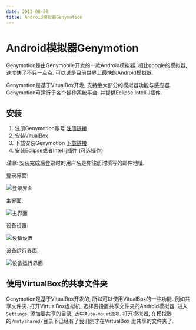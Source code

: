 ```yaml
---
date: 2013-08-28
title: Android模拟器Genymotion
---
```


# Android模拟器Genymotion

Genymotion是由Genymobile开发的一款Android模拟器. 相比google的模拟器, 速度快了不只一点点. 可以说是目前世界上最快的Android模拟器.

Genymotion是基于VitualBox开发, 支持绝大部分的模拟器功能与感应器. Genymotion可运行于各个操作系统平台, 并提供Eclipse IntelliJ插件. 

## 安装

1. 注册Genymotion账号 [注册链接](http://www.genymotion.com/)
2. 安装[VitualBox](https://www.virtualbox.org/)
3. 下载安装Genymotion [下载链接](https://cloud.genymotion.com/page/launchpad/download/)
4. 安装Eclipse或者Intellij插件 (可选操作)

_注意:_ 安装完成后登录时的用户名是你注册时填写的邮件地址.  

登录界面:

![登录界面](https://cloud.genymotion.com/static/images/doc/screenshots/genymotion-connect.png)

主界面:

![主界面](https://cloud.genymotion.com/static/images/doc/screenshots/genymotion-main-window-submenu.png)

设备设置:

![设备设置](https://cloud.genymotion.com/static/images/doc/screenshots/genymotion-virtual-device-settings.png)

设备运行界面:

![设备运行界面](https://cloud.genymotion.com/static/images/doc/screenshots/genymotion-player-ready.png)

## 使用VirtualBox的共享文件夹

Genymotion是基于VitualBox开发的, 所以可以使用VitualBox的一些功能. 例如共享文件夹.
打开VirtualBox虚拟机, 选择要设置共享文件夹的Android模拟器. 进入`Settings`, 添加要共享的目录, 选中`Auto-mount选项`. 打开模拟器, 在模拟器的`/mnt/shared/`目录下已经有了我们刚才在VirtualBox 里共享的文件夹了.



